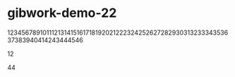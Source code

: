 # gibwork-demo-22
12345678910111213141516171819202122232425262728293031323334353637383940414243444546

12

44
